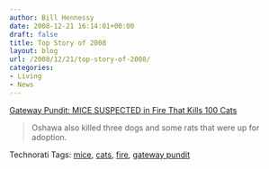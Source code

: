 ```yaml
---
author: Bill Hennessy
date: 2008-12-21 16:14:01+00:00
draft: false
title: Top Story of 2008
layout: blog
url: /2008/12/21/top-story-of-2008/
categories:
- Living
- News
---
```


[Gateway Pundit: MICE SUSPECTED in Fire That Kills 100 Cats](https://gatewaypundit.blogspot.com/2008/12/mice-suspected-in-fire-that-kills-100.html)  


> Oshawa also killed three dogs and some rats that were up for adoption. 

Technorati Tags: [mice](https://technorati.com/tag/mice), [cats](https://technorati.com/tag/cats), [fire](https://technorati.com/tag/fire), [gateway pundit](https://technorati.com/tag/gateway%20pundit)
